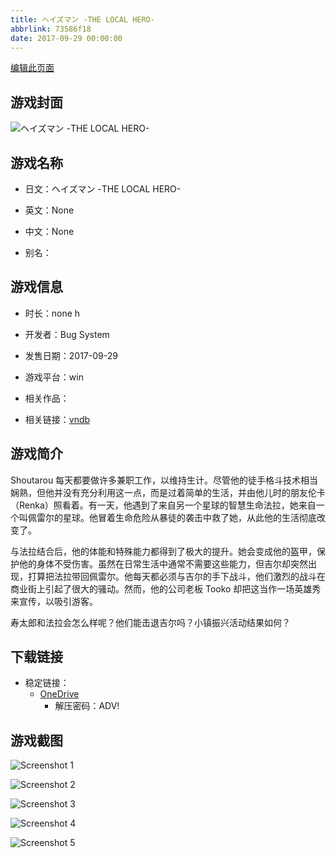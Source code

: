```yaml
---
title: ヘイズマン -THE LOCAL HERO-
abbrlink: 73586f18
date: 2017-09-29 00:00:00
---
```

[编辑此页面](https://github.com/ACG-3/ADV3-source/blob/main/source/_posts/games/%E3%83%98%E3%82%A4%E3%82%BA%E3%83%9E%E3%83%B3%20-THE%20LOCAL%20HERO-.md)

## 游戏封面

![ヘイズマン -THE LOCAL HERO-](https://pan.timero.xyz/onedrive/img_lib_001/%E3%83%98%E3%82%A4%E3%82%BA%E3%83%9E%E3%83%B3%20-THE%20LOCAL%20HERO-_cover.avif)


## 游戏名称

- 日文：ヘイズマン -THE LOCAL HERO-
- 英文：None
- 中文：None

- 别名：


## 游戏信息

- 时长：none h
- 开发者：Bug System
- 发售日期：2017-09-29
- 游戏平台：win
- 相关作品：

- 相关链接：[vndb](https://vndb.org/v21374)


## 游戏简介

Shoutarou 每天都要做许多兼职工作，以维持生计。尽管他的徒手格斗技术相当娴熟，但他并没有充分利用这一点，而是过着简单的生活，并由他儿时的朋友伦卡（Renka）照看着。有一天，他遇到了来自另一个星球的智慧生命法拉，她来自一个叫佩雷尔的星球。他冒着生命危险从暴徒的袭击中救了她，从此他的生活彻底改变了。

与法拉结合后，他的体能和特殊能力都得到了极大的提升。她会变成他的盔甲，保护他的身体不受伤害。虽然在日常生活中通常不需要这些能力，但吉尔却突然出现，打算把法拉带回佩雷尔。他每天都必须与吉尔的手下战斗，他们激烈的战斗在商业街上引起了很大的骚动。然而，他的公司老板 Tooko 却把这当作一场英雄秀来宣传，以吸引游客。

寿太郎和法拉会怎么样呢？他们能击退吉尔吗？小镇振兴活动结果如何？




## 下载链接

- 稳定链接：
    - [OneDrive](https://pan.timero.xyz/onedrive/adv_lib_001/%E3%83%98%E3%82%A4%E3%82%BA%E3%83%9E%E3%83%B3%20-THE%20LOCAL%20HERO-)
        - 解压密码：ADV!



## 游戏截图


![Screenshot 1](https://pan.timero.xyz/onedrive/img_lib_001/%E3%83%98%E3%82%A4%E3%82%BA%E3%83%9E%E3%83%B3%20-THE%20LOCAL%20HERO-_Screenshot_1.avif)

![Screenshot 2](https://pan.timero.xyz/onedrive/img_lib_001/%E3%83%98%E3%82%A4%E3%82%BA%E3%83%9E%E3%83%B3%20-THE%20LOCAL%20HERO-_Screenshot_2.avif)

![Screenshot 3](https://pan.timero.xyz/onedrive/img_lib_001/%E3%83%98%E3%82%A4%E3%82%BA%E3%83%9E%E3%83%B3%20-THE%20LOCAL%20HERO-_Screenshot_3.avif)

![Screenshot 4](https://pan.timero.xyz/onedrive/img_lib_001/%E3%83%98%E3%82%A4%E3%82%BA%E3%83%9E%E3%83%B3%20-THE%20LOCAL%20HERO-_Screenshot_4.avif)

![Screenshot 5](https://pan.timero.xyz/onedrive/img_lib_001/%E3%83%98%E3%82%A4%E3%82%BA%E3%83%9E%E3%83%B3%20-THE%20LOCAL%20HERO-_Screenshot_5.avif)

